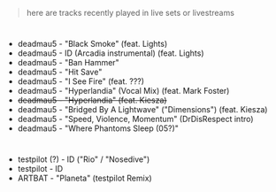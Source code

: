 > here are tracks recently played in live sets or livestreams

#

- deadmau5 - "Black Smoke" (feat. Lights)
- deadmau5 - ID (Arcadia instrumental) (feat. Lights)
- deadmau5 - "Ban Hammer"
- deadmau5 - "Hit Save"
- deadmau5 - "I See Fire" (feat. ???)
- deadmau5 - "Hyperlandia" (Vocal Mix) (feat. Mark Foster)
- <s> deadmau5 - "Hyperlandia" (feat. Kiesza) </s>
- deadmau5 - "Bridged By A Lightwave" ("Dimensions") (feat. Kiesza)
- deadmau5 - "Speed, Violence, Momentum" (DrDisRespect intro)
- deadmau5 - "Where Phantoms Sleep (05?)"

#

- testpilot (?) - ID ("Rio" / "Nosedive")
- testpilot - ID
- ARTBAT - "Planeta" (testpilot Remix)
